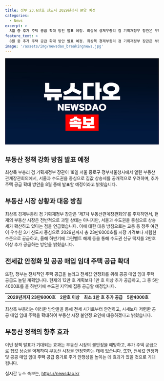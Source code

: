 ```yaml
---
title: 정부 23.6만호 신도시 2029년까지 분양 예정
categories:
  - News
excerpt: >
  8월 중 추가 주택 공급 확대 방안 발표 예정. 최상목 경제부총리 겸 기획재정부 장관은 부동산관계장관회의를 주재하며 부동산 시장 전체가 과열되진 않았지만, 서울과 수도권을 중심으로 상승세가 확산 중이라고 전했다. 정부는 2029년까지 3기 신도시 등을 중심으로 23만6000호를 시세보다 저렴하게 공급하고, 올 하반기에는 2만호 이상의 새 택지를 추가 공급할 계획이며, 전세값을 잡기 위해 공공 매입 임대 주택 공급도 늘릴 예정이다.
feature_text: >
  8월 중 추가 주택 공급 확대 방안 발표 예정. 최상목 경제부총리 겸 기획재정부 장관은 부동산관계장관회의를 주재하며 부동산 시장 전체가 과열되진 않았지만, 서울과 수도권을 중심으로 상승세가 확산 중이라고 전했다. 정부는 2029년까지 3기 신도시 등을 중심으로 23만6000호를 시세보다 저렴하게 공급하고, 올 하반기에는 2만호 이상의 새 택지를 추가 공급할 계획이며, 전세값을 잡기 위해 공공 매입 임대 주택 공급도 늘릴 예정이다.
image: '/assets/img/newsdao_breakingnews.jpg'
---
```


<p><img src="/assets/img/newsdao_breakingnews.jpg" alt="bookingtag 속보" /></p>

<h2 data-ke-size="size26">부동산 정책 강화 방침 발표 예정</h2>

<p data-ke-size="size16">최상목 부총리 겸 기획재정부 장관이 18일 서울 종로구 정부서울청사에서 열린 부동산 관계장관회의에서, 서울과 수도권을 중심으로 집값 상승세를 공개적으로 우려하며, 추가 주택 공급 확대 방안을 8월 중에 발표할 예정이라고 밝혔습니다.</p>

<h2 data-ke-size="size26">부동산 시장 상황과 대응 방침</h2>

<p data-ke-size="size16">최상목 경제부총리 겸 기획재정부 장관은 '제7차 부동산관계장관회의'를 주재하면서, 현재의 부동산 시장은 전반적으로 과열 상태는 아니지만, 서울과 수도권을 중심으로 상승세가 확산하고 있다는 점을 언급했습니다. 이에 대한 대응 방침으로는 교통 등 정주 여건이 우수한 3기 신도시 중심으로 2029년까지 총 23만6000호를 시장 가격보다 저렴한 수준으로 공급하고, 올해 하반기에 그린벨트 해제 등을 통해 수도권 신규 택지를 2만호 이상 추가 공급하는 방안을 밝혔습니다.</p>

<h2 data-ke-size="size26">전세값 안정화 및 공공 매입 임대 주택 공급 확대</h2>

<p data-ke-size="size16">또한, 정부는 전체적인 주택 공급을 늘리고 전세값 안정화를 위해 공공 매입 임대 주택 공급도 늘릴 계획입니다. 현재의 12만 호 계획보다 1만 호 이상 추가 공급하고, 그 중 5만4000호를 올 하반기에 수도권 지역에 집중 공급할 예정입니다.</p>

<table>
    <tbody>
        <tr>
            <td style="text-align: center; height: 17px;"><b>2029년까지 23만6000호</b></td>
            <td style="text-align: center; height: 17px;"><b>2만호 이상</b></td>
            <td style="text-align: center; height: 17px;"><b>최소 1만 호 추가 공급</b></td>
            <td style="text-align: center; height: 17px;"><b>5만4000호</b></td>
        </tr>
    </tbody>
</table>

<p data-ke-size="size16">최상목 부총리는 이러한 방안들을 통해 전세 사기로부터 안전하고, 시세보다 저렴한 공공 매입 임대 주택을 확대하여 부동산 시장 불안정 요인에 대응하겠다고 밝혔습니다.</p>

<h2 data-ke-size="size26">부동산 정책의 향후 효과</h2>

<p data-ke-size="size16">이번 정책 발표가 기대되는 효과는 부동산 시장의 불안정을 예방하고, 추가 주택 공급으로 집값 상승을 억제하여 부동산 시장을 안정화하는 데에 있습니다. 또한, 전세값 안정화 및 공공 매입 임대 주택 공급 증가로 주거 안정성을 높이는 데 효과가 있을 것으로 기대됩니다.</p>
실시간 뉴스 속보는, <a href="https://newsdao.kr" rel="dofollow">https://newsdao.kr</a>


